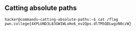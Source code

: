 ## Catting absolute paths
    hacker@commands~catting-absolute-paths:~$ cat /flag
    pwn.college{4XPLUND3L83GWIWLoHo6_ev2Qps.dlTM5QDLwgzN0czW}